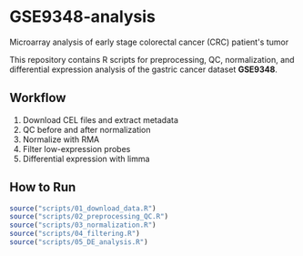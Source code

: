 # GSE9348-analysis
Microarray analysis of early stage  colorectal cancer (CRC) patient's tumor

This repository contains R scripts for preprocessing, QC, normalization, 
and differential expression analysis of the gastric cancer dataset **GSE9348**.

## Workflow
1. Download CEL files and extract metadata
2. QC before and after normalization
3. Normalize with RMA
4. Filter low-expression probes
5. Differential expression with limma

## How to Run
```R
source("scripts/01_download_data.R")
source("scripts/02_preprocessing_QC.R")
source("scripts/03_normalization.R")
source("scripts/04_filtering.R")
source("scripts/05_DE_analysis.R")

